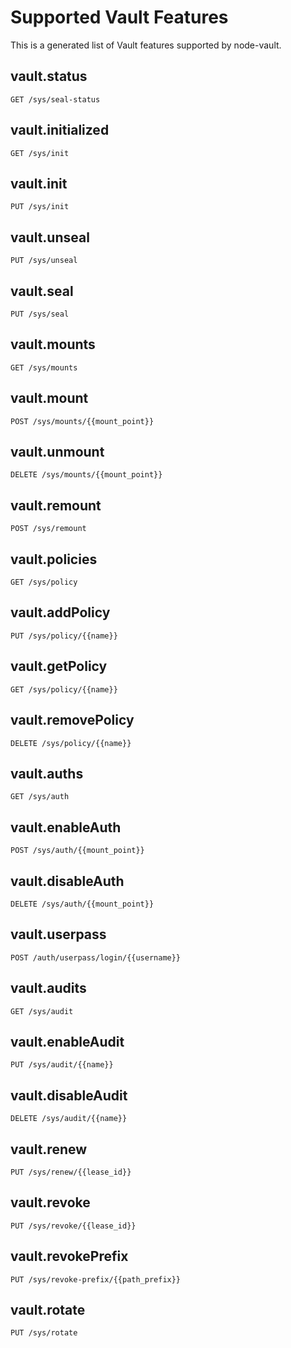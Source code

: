 # Supported Vault Features

 This is a generated list of Vault features supported by node-vault.
## vault.status

 `GET /sys/seal-status`

## vault.initialized

 `GET /sys/init`

## vault.init

 `PUT /sys/init`

## vault.unseal

 `PUT /sys/unseal`

## vault.seal

 `PUT /sys/seal`

## vault.mounts

 `GET /sys/mounts`

## vault.mount

 `POST /sys/mounts/{{mount_point}}`

## vault.unmount

 `DELETE /sys/mounts/{{mount_point}}`

## vault.remount

 `POST /sys/remount`

## vault.policies

 `GET /sys/policy`

## vault.addPolicy

 `PUT /sys/policy/{{name}}`

## vault.getPolicy

 `GET /sys/policy/{{name}}`

## vault.removePolicy

 `DELETE /sys/policy/{{name}}`

## vault.auths

 `GET /sys/auth`

## vault.enableAuth

 `POST /sys/auth/{{mount_point}}`

## vault.disableAuth

 `DELETE /sys/auth/{{mount_point}}`

## vault.userpass

 `POST /auth/userpass/login/{{username}}`

## vault.audits

 `GET /sys/audit`

## vault.enableAudit

 `PUT /sys/audit/{{name}}`

## vault.disableAudit

 `DELETE /sys/audit/{{name}}`

## vault.renew

 `PUT /sys/renew/{{lease_id}}`

## vault.revoke

 `PUT /sys/revoke/{{lease_id}}`

## vault.revokePrefix

 `PUT /sys/revoke-prefix/{{path_prefix}}`

## vault.rotate

 `PUT /sys/rotate`
